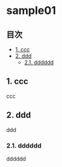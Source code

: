 # sample01

## 目次 <!-- omit in toc -->

<div class="toc">

- [1. ccc](#1-ccc)
- [2. ddd](#2-ddd)
  - [2.1. dddddd](#21-dddddd)

</div>

## 1. ccc

ccc


## 2. ddd

ddd

### 2.1. dddddd

dddddd


